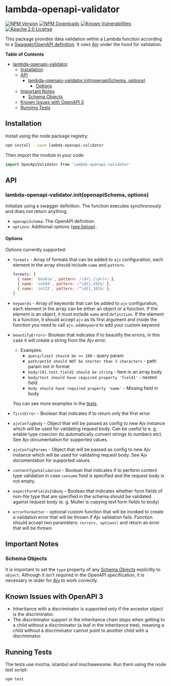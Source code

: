 # lambda-openapi-validator

[![NPM Version][npm-image]][npm-url]
[![NPM Downloads][downloads-image]][downloads-url]
[![Known Vulnerabilities][snyk-image]][snyk-url]
[![Apache 2.0 License][license-image]][license-url]

This package provides data validation within a Lambda function according to a [Swagger/OpenAPI definition](https://swagger.io/specification/). It uses [Ajv](https://www.npmjs.com/package/ajv) under the hood for validation.

**Table of Contents**

- [lambda-openapi-validator](#lambda-openapi-validator)
  - [Installation](#installation)
  - [API](#api)
    - [lambda-openapi-validator.init(openapiSchema, options)](#lambda-openapi-validatorinitopenapischema-options)
      - [Options](#options)
  - [Important Notes](#important-notes)
    - [Schema Objects](#schema-objects)
  - [Known Issues with OpenAPI 3](#known-issues-with-openapi-3)
  - [Running Tests](#running-tests)

## Installation

Install using the node package registry:

```bash
npm install --save lambda-openapi-validator
```

Then import the module in your code:

```js
import OpenApiValidator from 'lambda-openapi-validator'
```

## API

### lambda-openapi-validator.init(openapiSchema, options)

Initialize using a swagger definition.
The function executes synchronously and does not return anything.

- `openapiSchema`: The OpenAPI definition.
- `options`: Additional options ([see below](#options)).

#### Options

Options currently supported:

- `formats` - Array of formats that can be added to `ajv` configuration, each element in the array should include `name` and `pattern`.

  ```js
  formats: [
    { name: 'double', pattern: /\d+\.(\d+)+/ },
    { name: 'int64', pattern: /^\d{1,19}$/ },
    { name: 'int32', pattern: /^\d{1,10}$/ },
  ]
  ```

- `keywords` - Array of keywords that can be added to `ajv` configuration, each element in the array can be either an object or a function.
  If the element is an object, it must include `name` and `definition`. If the element is a function, it should accept `ajv` as its first argument and inside the function you need to call `ajv.addKeyword` to add your custom keyword
- `beautifyErrors`- Boolean that indicates if to beautify the errors, in this case it will create a string from the Ajv error.

  - Examples:
    - `query/limit should be <= 100` - query param
    - `path/petId should NOT be shorter than 3 characters` - path param not in format
    - `body/[0].test.field1 should be string` - Item in an array body
    - `body/test should have required property 'field1'` - nested field
    - `body should have required property 'name'` - Missing field in body

  You can see more examples in the [tests](./test).

- `firstError` - Boolean that indicates if to return only the first error.
- `ajvConfigBody` - Object that will be passed as config to new Ajv instance which will be used for validating request body. Can be useful to e. g. enable type coercion (to automatically convert strings to numbers etc). See Ajv documentation for supported values.
- `ajvConfigParams` - Object that will be passed as config to new Ajv instance which will be used for validating request body. See Ajv documentation for supported values.
- `contentTypeValidation` - Boolean that indicates if to perform content type validation in case `consume` field is specified and the request body is not empty.
- `expectFormFieldsInBody` - Boolean that indicates whether form fields of non-file type that are specified in the schema should be validated against request body (e. g. Multer is copying text form fields to body)
- `errorFormatter` - optional custom function that will be invoked to create a validation error that will be thrown if Ajv validation fails. Function should accept two parameters: `(errors, options)` and return an error that will be thrown.

## Important Notes

### Schema Objects

It is important to set the `type` property of any [Schema Objects](https://github.com/OAI/OpenAPI-Specification/blob/master/versions/2.0.md#schema-object) explicitly to `object`. Although it isn't required in the OpenAPI specification, it is necessary in order for [Ajv](https://www.npmjs.com/package/ajv) to work correctly.

## Known Issues with OpenAPI 3

- Inheritance with a discriminator is supported only if the ancestor object is the discriminator.
- The discriminator support in the inheritance chain stops when getting to a child without a discriminator (a leaf in the inheritance tree), meaning a child without a discriminator cannot point to another child with a discriminator.

## Running Tests

The tests use mocha, istanbul and mochawesome. Run them using the node test script:

```bash
npm test
```

[npm-image]: https://img.shields.io/npm/v/lambda-openapi-validator.svg?style=flat
[npm-url]: https://npmjs.org/package/lambda-openapi-validator
[downloads-image]: http://img.shields.io/npm/dm/lambda-openapi-validator.svg?style=flat
[downloads-url]: https://img.shields.io/npm/dm/lambda-openapi-validator.svg
[license-image]: https://img.shields.io/badge/license-Apache_2.0-green.svg?style=flat
[license-url]: LICENSE
[snyk-image]: https://snyk.io/test/github/srax47/lambda-openapi-validator/badge.svg?targetFile=package.json
[snyk-url]: https://snyk.io/test/github/srax47/lambda-openapi-validator?targetFile=package.json

